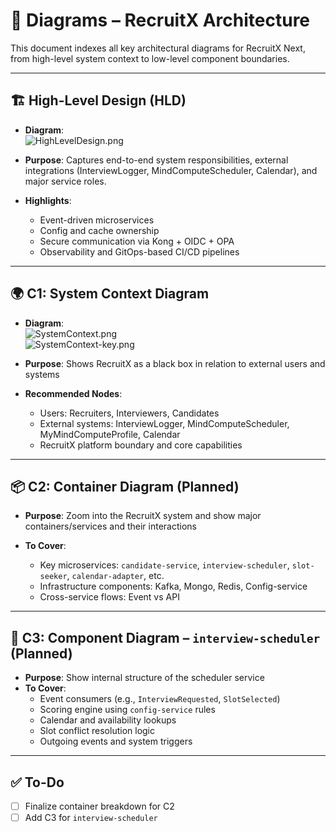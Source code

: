 # 🧭 Diagrams – RecruitX Architecture

This document indexes all key architectural diagrams for RecruitX Next, from high-level system context to low-level
component boundaries.

---

## 🏗️ High-Level Design (HLD)

- **Diagram**:  
  ![HighLevelDesign.png](../images/HighLevelDesign.png)

- **Purpose**: Captures end-to-end system responsibilities, external integrations (InterviewLogger, MindComputeScheduler, Calendar), and
  major service roles.

- **Highlights**:
    - Event-driven microservices
    - Config and cache ownership
    - Secure communication via Kong + OIDC + OPA
    - Observability and GitOps-based CI/CD pipelines

---

## 🌍 C1: System Context Diagram

- **Diagram**:  
  ![SystemContext.png](../images/SystemContext.png)  
  ![SystemContext-key.png](../images/SystemContext-key.png)

- **Purpose**: Shows RecruitX as a black box in relation to external users and systems

- **Recommended Nodes**:
    - Users: Recruiters, Interviewers, Candidates
    - External systems: InterviewLogger, MindComputeScheduler, MyMindComputeProfile, Calendar
    - RecruitX platform boundary and core capabilities

---

## 📦 C2: Container Diagram (Planned)

- **Purpose**: Zoom into the RecruitX system and show major containers/services and their interactions

- **To Cover**:
    - Key microservices: `candidate-service`, `interview-scheduler`, `slot-seeker`, `calendar-adapter`, etc.
    - Infrastructure components: Kafka, Mongo, Redis, Config-service
    - Cross-service flows: Event vs API

---

## 🧠 C3: Component Diagram – `interview-scheduler` (Planned)

- **Purpose**: Show internal structure of the scheduler service
- **To Cover**:
    - Event consumers (e.g., `InterviewRequested`, `SlotSelected`)
    - Scoring engine using `config-service` rules
    - Calendar and availability lookups
    - Slot conflict resolution logic
    - Outgoing events and system triggers

---

## ✅ To-Do

- [ ] Finalize container breakdown for C2
- [ ] Add C3 for `interview-scheduler`
